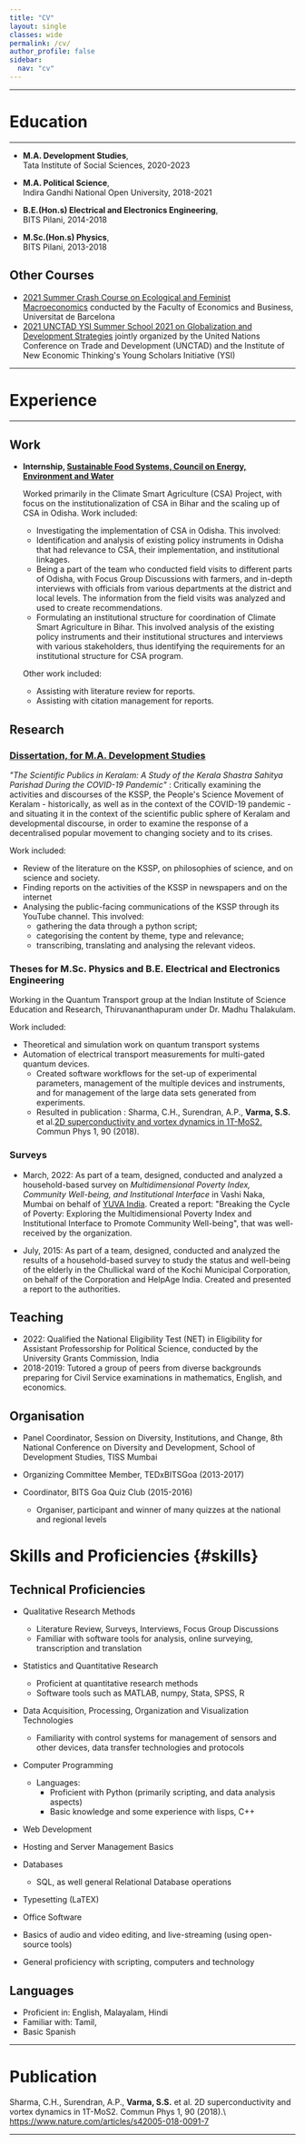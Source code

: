 ```yaml
---
title: "CV"
layout: single
classes: wide
permalink: /cv/
author_profile: false
sidebar:
  nav: "cv"
---
```

___

# Education
___
-   **M.A. Development Studies**,  
	Tata Institute of Social Sciences, 2020-2023
	
-   **M.A. Political Science**,  
	Indira Gandhi National Open University, 2018-2021
	
-   **B.E.(Hon.s) Electrical and Electronics Engineering**,  
	BITS Pilani, 2014-2018
	
-   **M.Sc.(Hon.s) Physics**,  
	BITS Pilani, 2013-2018

## Other Courses

-   [2021 Summer Crash Course on Ecological and Feminist Macroeconomics](https://www.ub.edu/school-economics/summer-crash-course/) conducted by the Faculty of Economics and Business, Universitat de Barcelona
-   [2021 UNCTAD YSI Summer School 2021 on Globalization and Development Strategies](https://unctad.org/system/files/information-document/2021-summer-school-documents_en.pdf) jointly organized by the United Nations Conference on Trade and Development (UNCTAD) and the Institute of New Economic Thinking\'s Young Scholars Initiative (YSI)
  
--- 

# Experience
---

## Work
- __Internship, [Sustainable Food Systems, Council on Energy, Environment and Water](https://www.ceew.in/research/sustainable-food-systems)__

	Worked primarily in the Climate Smart Agriculture (CSA) Project, with focus on the institutionalization of CSA in Bihar and the scaling up of CSA in Odisha. Work included:
	- Investigating the implementation of CSA in Odisha. This involved:
     - Identification and analysis of existing policy instruments in Odisha that had relevance to CSA, their implementation, and institutional linkages.
    - Being a part of the team who conducted field visits to different parts of Odisha, with Focus Group Discussions with farmers, and in-depth interviews with officials from various departments at the district and local levels. The information from the field visits was analyzed and used to create recommendations. 
	- Formulating an institutional structure for coordination of Climate Smart Agriculture in Bihar. This involved analysis of the existing policy instruments and their institutional structures and interviews with various stakeholders, thus identifying the requirements for an institutional structure for CSA program.
	
	Other work included:
	- Assisting with literature review for reports.
	- Assisting with citation management for reports.

## Research

### [Dissertation, for M.A. Development Studies](http://mads.sangeethvarma.com)
_"The Scientific Publics in Keralam: A Study of the Kerala Shastra Sahitya Parishad During the COVID-19 Pandemic"_ :
Critically examining the activities and discourses of the KSSP, the People's Science Movement of Keralam - historically, as well as in the context of the COVID-19 pandemic - and situating it in the context of the scientific public sphere of Keralam and developmental discourse, in order to examine the response of a decentralised popular movement to changing society and to its crises.

Work included:
- Review of the literature on the KSSP, on philosophies of science, and on science and society.
- Finding reports on the activities of the KSSP in newspapers and on the internet
- Analysing the public-facing communications of the KSSP through its YouTube channel. This involved:
  - gathering the data through a python script;
  - categorising the content by theme, type and relevance;
  - transcribing, translating and analysing the relevant videos.

### Theses for M.Sc. Physics and B.E. Electrical and Electronics Engineering
Working in the Quantum Transport group at the Indian Institute of Science Education and Research, Thiruvananthapuram under Dr. Madhu Thalakulam.

Work included:
- Theoretical and simulation work on quantum transport systems
- Automation of electrical transport measurements for multi-gated quantum devices.
    - Created software workflows for the set-up of experimental parameters, management of the multiple devices and instruments, and for management of the large data sets generated from experiments.
	- Resulted in publication : Sharma, C.H., Surendran, A.P., **Varma, S.S.** et al.[2D superconductivity and vortex dynamics in 1T-MoS2.](https://www.nature.com/articles/s42005-018-0091-7) Commun Phys 1, 90 (2018).

### Surveys

- March, 2022: As part of a team, designed, conducted and analyzed a household-based survey on _Multidimensional Poverty Index, Community
    Well-being, and Institutional Interface_ in Vashi Naka, Mumbai on behalf of [YUVA India](https://yuvaindia.org/). Created a report: \"Breaking the Cycle of Poverty: Exploring the Multidimensional Poverty Index and Institutional Interface to Promote Community Well-being\", that was well-received by the organization. 
	
- July, 2015: As part of a team, designed, conducted and analyzed the results of a household-based survey to study the status and well-being of the elderly in the Chullickal ward of the Kochi Municipal Corporation, on behalf of the Corporation and HelpAge India. Created and presented a report to the authorities.

## Teaching

-   2022: Qualified the National Eligibility Test (NET) in Eligibility for Assistant Professorship for Political Science, conducted by the University Grants Commission, India
-   2018-2019: Tutored a group of peers from diverse backgrounds preparing for Civil Service examinations in mathematics, English, and economics.

## Organisation
- Panel Coordinator, Session on Diversity, Institutions, and Change, 8th National Conference on Diversity and Development, School of Development Studies, TISS Mumbai

- Organizing Committee Member, TEDxBITSGoa (2013-2017)
- Coordinator, BITS Goa Quiz Club (2015-2016)
  - Organiser, participant and winner of many quizzes at the national and regional levels

# Skills and Proficiencies {#skills}
## Technical Proficiencies
-   Qualitative Research Methods
    -   Literature Review, Surveys, Interviews, Focus Group Discussions
    -   Familiar with software tools for analysis, online surveying, transcription and translation

-   Statistics and Quantitative Research

    -   Proficient at quantitative research methods
    -   Software tools such as MATLAB, numpy, Stata, SPSS, R
	
-   Data Acquisition, Processing, Organization and Visualization Technologies
    -   Familiarity with control systems for management of sensors and other devices, data transfer technologies and protocols

-   Computer Programming
    -   Languages:
        -   Proficient with Python (primarily scripting, and data analysis aspects)
        -   Basic knowledge and some experience with lisps, C++
	
-   Web Development
-   Hosting and Server Management Basics

-   Databases
    -   SQL, as well general Relational Database operations

-   Typesetting (LaTEX)

-   Office Software

-   Basics of audio and video editing, and live-streaming (using open-source tools)

-   General proficiency with scripting, computers and technology

## Languages
-   Proficient in: English, Malayalam, Hindi
-   Familiar with: Tamil, 
-   Basic Spanish

------------------------------------------------------------------------

# Publication

Sharma, C.H., Surendran, A.P., **Varma, S.S.** et al. 2D
superconductivity and vortex dynamics in 1T-MoS2. Commun Phys 1, 90
(2018).\\ <https://www.nature.com/articles/s42005-018-0091-7>

------------------------------------------------------------------------

